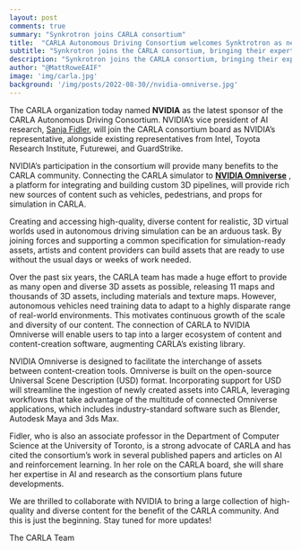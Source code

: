 ```yaml
---
layout: post
comments: true
summary: "Synkrotron joins CARLA consortium"
title:  "CARLA Autonomous Driving Consortium welcomes Synktrotron as new member"
subtitle: "Synkrotron joins the CARLA consortium, bringing their expertise and simulation platform to the ecosystem"
description: "Synkrotron joins the CARLA consortium, bringing their expertise and simulation platform to the ecosystem"
author: "@MattRoweEAIF"
image: 'img/carla.jpg'
background: '/img/posts/2022-08-30//nvidia-omniverse.jpg'
---
```


The CARLA organization today named __NVIDIA__ as the latest sponsor of the CARLA Autonomous Driving Consortium. NVIDIA’s vice president of AI research, [Sanja Fidler](https://www.linkedin.com/in/sanja-fidler-2846a1a/?originalSubdomain=ca), will join the CARLA consortium board as NVIDIA’s representative, alongside existing representatives from Intel, Toyota Research Institute, Futurewei, and GuardStrike.

NVIDIA’s participation in the consortium will provide many benefits to the CARLA community. Connecting the CARLA simulator to [__NVIDIA Omniverse__](https://www.nvidia.com/en-us/omniverse/) , a platform for integrating and building custom 3D pipelines, will provide rich new sources of content such as vehicles, pedestrians, and props for simulation in CARLA. 

Creating and accessing high-quality, diverse content for realistic, 3D virtual worlds used in autonomous driving simulation can be an arduous task. By joining forces and supporting a common specification for simulation-ready assets, artists and content providers can build assets that are ready to use without the usual days or weeks of work needed.

Over the past six years, the CARLA team has made a huge effort to provide as many open and diverse 3D assets as possible, releasing 11 maps and thousands of 3D assets, including materials and texture maps. However, autonomous vehicles need training data to adapt to a highly disparate range of real-world environments. This motivates continuous growth of the scale and diversity of our content. The connection of CARLA to NVIDIA Omniverse will enable users to tap into a larger ecosystem of content and content-creation software, augmenting CARLA’s existing library.

NVIDIA Omniverse is designed to facilitate the interchange of assets between content-creation tools. Omniverse is built on the open-source Universal Scene Description (USD) format. Incorporating support for USD will streamline the ingestion of newly created assets into CARLA, leveraging workflows that take advantage of the multitude of connected Omniverse applications, which includes industry-standard software such as Blender, Autodesk Maya and 3ds Max. 

Fidler, who is also an associate professor in the Department of Computer Science at the University of Toronto, is a strong advocate of CARLA and has cited the consortium’s work in several published papers and articles on AI and reinforcement learning. In her role on the CARLA board, she will share her expertise in AI and research as the consortium plans future developments.

We are thrilled to collaborate with NVIDIA to bring a large collection of high-quality and diverse content for the benefit of the CARLA community. And this is just the beginning. Stay tuned for more updates!

The CARLA Team
